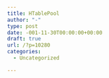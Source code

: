 ```yaml
---
title: HTablePool
author: "-"
type: post
date: -001-11-30T00:00:00+00:00
draft: true
url: /?p=10280
categories:
  - Uncategorized

---
```

